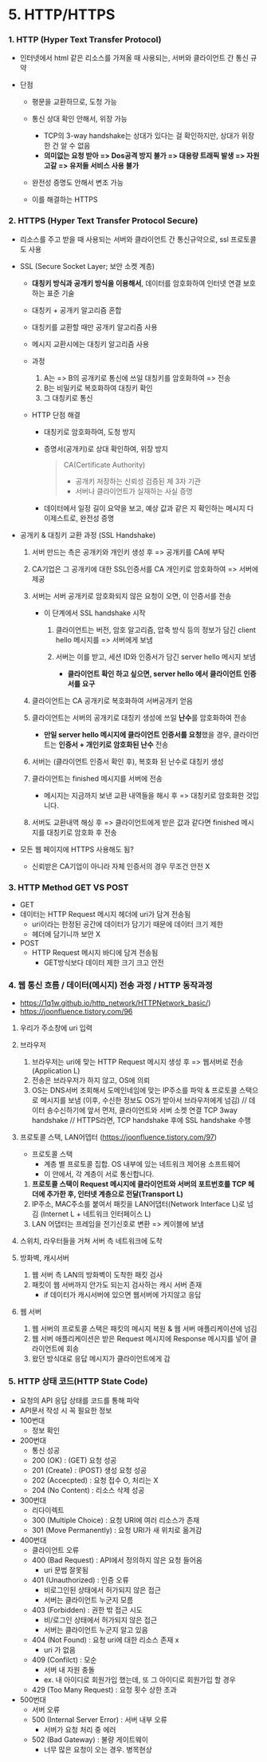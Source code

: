 # 5. HTTP/HTTPS



### 1. HTTP (Hyper Text Transfer Protocol)

* 인터넷에서 html 같은 리소스를 가져올 때 사용되는, 서버와 클라이언트 간 통신 규약

* 단점

  * 평문을 교환하므로, 도청 가능
  * 통신 상대 확인 안해서, 위장 가능
    * TCP의 3-way handshake는 상대가 있다는 걸 확인하지만, 상대가 위장한 건 알 수 없음
    * **의미없는 요청 받아 => Dos공격 방지 불가 => 대용량 트래픽 발생 => 자원 고갈 => 유저들 서비스 사용 불가**
    
  * 완전성 증명도 안해서 변조 가능
  * 이를 해결하는 HTTPS 
  
  

### 2. HTTPS (Hyper Text Transfer Protocol Secure)

* 리소스를 주고 받을 때 사용되는 서버와 클라이언트 간 통신규약으로, ssl 프로토콜도 사용

* SSL (Secure Socket Layer; 보안 소켓 계층)

  * **대칭키 방식과 공개키 방식을 이용해서**, 데이터를 암호화하여 인터넷 연결 보호하는 표준 기술

  *  대칭키 + 공개키 알고리즘 혼합
    * 대칭키를 교환할 때만 공개키 알고리즘 사용
    * 메시지 교환시에는 대칭키 알고리즘 사용

  * 과정

    1. A는 => B의 공개키로 통신에 쓰일 대칭키를 암호화하여 => 전송
    2. B는 비밀키로 복호화하여 대칭키 확인
    3. 그 대칭키로 통신
    
  * HTTP 단점 해결

    * 대칭키로 암호화하여, 도청 방지

    * 증명서(공개키)로 상대 확인하여, 위장 방지

      >CA(Certificate Authority)
      >
      >- 공개키 저장하는 신뢰성 검증된 제 3자 기관
      >- 서버나 클라이언트가 실재하는 사실 증명
      
    * 데이터에서 일정 길이 요약을 보고, 예상 값과 같은 지 확인하는 메시지 다이제스트로, 완전성 증명
    
  
* 공개키 & 대칭키 교환 과정 (SSL Handshake)

  1. 서버 만드는 측은 공개키와 개인키 생성 후 => 공개키를 CA에 부탁
  2. CA기업은 그 공개키에 대한 SSL인증서를 CA 개인키로 암호화하여 => 서버에 제공
  4. 서버는 서버 공개키로 암호화되지 않은 요청이 오면, 이 인증서를 전송

     * 이 단계에서 SSL handshake 시작

       1. 클라이언트는 버전, 암호 알고리즘, 압축 방식 등의 정보가 담긴 client hello 메시지를 => 서버에게 보냄

       2. 서버는 이를 받고, 세션 ID와 인증서가 담긴 server hello 메시지 보냄
          * **클라이언트 확인 하고 싶으면, server hello 에서 클라이언트 인증서를 요구**
     
  4. 클라이언트는 CA 공개키로 복호화하여 서버공개키 얻음
  6. 클라이언트는 서버의 공개키로 대칭키 생성에 쓰일 **난수**를 암호화하여 전송
  
     * **만일 server hello 메시지에 클라이언트 인증서를 요청**했을 경우, 클라이언트는 **인증서 + 개인키로 암호화된 난수** 전송
  6. 서버는 (클라이언트 인증서 확인 후), 복호화 된 난수로 대칭키 생성
  8. 클라이언트는 finished 메시지를 서버에 전송
  
     * 메시지는 지금까지 보낸 교환 내역들을 해시 후 => 대칭키로 암호화한 것입니다.
  9. 서버도 교환내역 해싱 후 => 클라이언트에게 받은 값과 같다면 finished 메시지를 대칭키로 암호화 후 전송
  
* 모든 웹 페이지에 HTTPS 사용해도 됨?

  * 신뢰받은 CA기업이 아니라 자체 인증서의 경우 무조건 안전 X



### 3. HTTP Method GET VS POST

*  GET
  * 데이터는 HTTP Request 메시지 헤더에 uri가 담겨 전송됨
    * uri이라는 한정된 공간에 데이터가 담기기 때문에 데이터 크기 제한
    * 헤더에 담기니까 보안 X
* POST
  * HTTP Request 메시지 바디에 담겨 전송됨
    * GET방식보다 데이터 제한 크기 크고 안전



### 4. 웹 통신 흐름 / 데이터(메시지) 전송 과정 / HTTP 동작과정

* https://1q1w.github.io/http_network/HTTPNetwork_basic/)
* https://joonfluence.tistory.com/96

1. 우리가 주소창에 uri 입력

2. 브라우저

   1. 브라우저는 uri에 맞는 HTTP Request 메시지 생성 후 => 웹서버로 전송 (Application L)
   2. 전송은 브라우저가 하지 않고, OS에 의뢰
   3. OS는 DNS서버 조회해서 도메인네임에 맞는 IP주소를 파악 & 프로토콜 스택으로 메시지를 보냄 (이후, 수신한 정보도 OS가 받아서 브라우저에게 넘김)
      // 데이터 송수신하기에 앞서 먼저, 클라이언트와 서버 소켓 연결 TCP 3way handshake
      // HTTPS라면, TCP handshake 후에 SSL handshake 수행

3. 프로토콜 스택, LAN어뎁터 (https://joonfluence.tistory.com/97)

   * 프로토콜 스택
     * 계층 별 프로토콜 집합. OS 내부에 있는 네트워크 제어용 소프트웨어
     * 이 안에서, 각 계층이 서로 통신합니다.

   1. **프로토콜 스택이 Request 메시지에
      클라이언트와 서버의 포트번호를 TCP 헤더에 추가한 후, 인터넷 계층으로 전달(Transport L)**
   2. IP주소, MAC주소를 붙여서 패킷을 LAN어댑터(Network Interface L)로 넘김 (Internet L + 네트워크 인터페이스 L)
   4. LAN 어댑터는 프레임을 전기신호로 변환 => 케이블에 보냄

4. 스위치, 라우터들을 거쳐 서버 측 네트워크에 도착

6. 방화벽, 캐시서버

   1. 웹 서버 측 LAN의 방화벽이 도착한 패킷 검사
   2. 패킷이 웹 서버까지 안가도 되는지 검사하는 캐시 서버 존재
      * if 데이터가 캐시서버에 있으면 웹서버에 가지않고 응답

7. 웹 서버

   1. 웹 서버의 프로토콜 스택은 패킷의 메시지 복원 & 웹 서버 애플리케이션에 넘김
   2. 웹 서버 애플리케이션은 받은 Request 메시지에 Response 메시지를 넣어 클라이언트에 회송
   3. 왔던 방식대로 응답 메시지가 클라이언트에게 감



### 5. HTTP 상태 코드(HTTP State Code)

* 요청의 API 응답 상태를 코드를 통해 파악
* API문서 작성 시 꼭 필요한 정보
* 100번대
  * 정보 확인
* 200번대
  * 통신 성공
  * 200 (OK) : (GET) 요청 성공
  * 201 (Create) : (POST) 생성 요청 성공
  * 202 (Accecpted) : 요청 접수 O, 처리는 X
  * 204 (No Content) : 리소스 삭제 성공
* 300번대
  * 리다이렉트
  * 300 (Multiple Choice) : 요청 URI에 여러 리소스가 존재
  * 301 (Move Permanently) : 요청 URI가 새 위치로 옮겨감
* 400번대
  * 클라이언트 오류
  * 400 (Bad Request) : API에서 정의하지 않은 요청 들어옴
    * uri 문법 잘못됨
  * 401 (Unauthorized) : 인증 오류 
    * 비로그인된 상태에서 허가되지 않은 접근
    * 서버는 클라이언트 누군지 모름
  * 403 (Forbidden) : 권한 밖 접근 시도 
    * 비/로그인 상태에서 허가되지 않은 접근 
    * 서버는 클라이언트 누군지 알고 있음
  * 404 (Not Found) : 요청 uri에 대한 리소스 존재 x 
    *  uri 가 없음
  * 409 (Confilct) : 모순
    * 서버 내 자원 충돌
    * ex. 내 아이디로 회원가입 했는데, 또 그 아이디로 회원가입 할 경우
  * 429 (Too Many Request) : 요청 횟수 상한 초과
* 500번대
  * 서버 오류
  * 500 (Internal Server Error) : 서버 내부 오류
    * 서버가 요청 처리 중 에러
  * 502 (Bad Gateway) : 불량 게이트웨이
    * 너무 많은 요청이 오는 경우. 병목현상